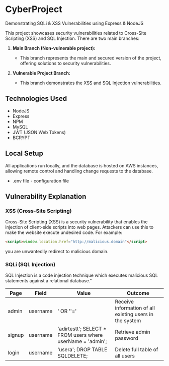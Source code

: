 # CyberProject

Demonstrating SQLi & XSS Vulnerabilities using Express & NodeJS

This project showcases security vulnerabilities related to Cross-Site Scripting (XSS) and SQL Injection. There are two main branches:

1. **Main Branch (Non-vulnerable project):**
   - This branch represents the main and secured version of the project, offering solutions to security vulnerabilities.
   
2. **Vulnerable Project Branch:**
   - This branch demonstrates the XSS and SQL Injection vulnerabilities.

## Technologies Used

- NodeJS
- Express
- NPM
- MySQL
- JWT (JSON Web Tokens)
- BCRYPT

## Local Setup

All applications run locally, and the database is hosted on AWS instances, allowing remote control and handling change requests to the database.

- .env file - configuration file

## Vulnerability Explanation

### XSS (Cross-Site Scripting)

Cross-Site Scripting (XSS) is a security vulnerability that enables the injection of client-side scripts into web pages. Attackers can use this to make the website execute undesired code. For example:

```html
<script>window.location.href="http://malicious.domain"</script>
```
you are unwantedlly redirect to malicious domain.


### SQLi (SQL Injection)
SQL Injection is a code injection technique which executes malicious SQL statements against a relational database."

| Page | Field | Value | Outcome |
| -------- | -------- | -------- | -------- |
| admin   | username   | ' OR ''='   | Receive information of all existing users in the system   |
| signup   | username  |'adirtestt'; SELECT * FROM users where userName = 'admin';   | Retrieve admin password  |
| login   | username  | 'usera'; DROP TABLE SQLDELETE;   | Delete full table of all users |


